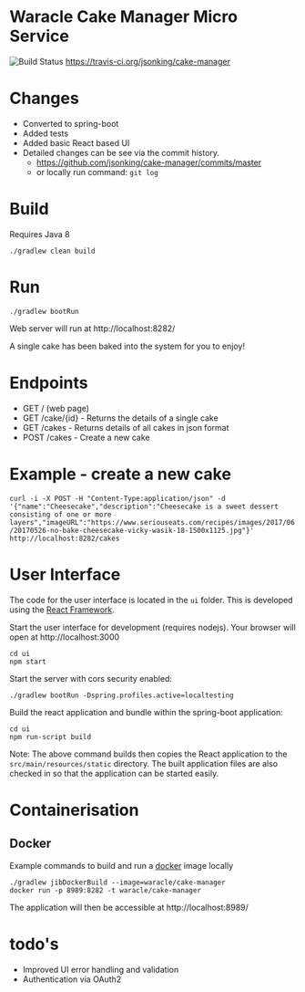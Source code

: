 Waracle Cake Manager Micro Service
==================================

![Build Status](https://travis-ci.org/jsonking/cake-manager.svg?branch=master)
https://travis-ci.org/jsonking/cake-manager

# Changes
- Converted to spring-boot
- Added tests
- Added basic React based UI
- Detailed changes can be see via the commit history. 
   - https://github.com/jsonking/cake-manager/commits/master
   - or locally run command: `git log`

# Build
Requires Java 8

`./gradlew clean build`

# Run
`./gradlew bootRun`

Web server will run at http://localhost:8282/

A single cake has been baked into the system for you to enjoy!

# Endpoints

- GET / (web page)
- GET /cake/{id} - Returns the details of a single cake
- GET /cakes - Returns details of all cakes in json format
- POST /cakes - Create a new cake

# Example - create a new cake

`curl -i -X POST -H "Content-Type:application/json" -d '{"name":"Cheesecake","description":"Cheesecake is a sweet dessert consisting of one or more layers","imageURL":"https://www.seriouseats.com/recipes/images/2017/06/20170526-no-bake-cheesecake-vicky-wasik-18-1500x1125.jpg"}' http://localhost:8282/cakes
`

# User Interface

The code for the user interface is located in the `ui` folder. 
This is developed using the [React Framework](https://reactjs.org/).

Start the user interface for development (requires nodejs). Your browser will open at http://localhost:3000
```
cd ui
npm start
```

Start the server with cors security enabled:
```
./gradlew bootRun -Dspring.profiles.active=localtesting
```

Build the react application and bundle within the spring-boot application:
```
cd ui
npm run-script build
```
Note: The above command builds then copies the React application to the `src/main/resources/static` directory. The built application files are also checked in so that the application can be started easily.

# Containerisation

## Docker
Example commands to build and run a [docker](https://www.docker.com/) image locally
```
./gradlew jibDockerBuild --image=waracle/cake-manager
docker run -p 8989:8282 -t waracle/cake-manager
```
The application will then be accessible at http://localhost:8989/

# todo's
- Improved UI error handling and validation
- Authentication via OAuth2
